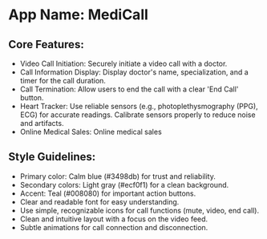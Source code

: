 # **App Name**: MediCall

## Core Features:

- Video Call Initiation: Securely initiate a video call with a doctor.
- Call Information Display: Display doctor's name, specialization, and a timer for the call duration.
- Call Termination: Allow users to end the call with a clear 'End Call' button.
- Heart Tracker: Use reliable sensors (e.g., photoplethysmography (PPG), ECG) for accurate readings. Calibrate sensors properly to reduce noise and artifacts.
- Online Medical Sales: Online medical sales

## Style Guidelines:

- Primary color: Calm blue (#3498db) for trust and reliability.
- Secondary colors: Light gray (#ecf0f1) for a clean background.
- Accent: Teal (#008080) for important action buttons.
- Clear and readable font for easy understanding.
- Use simple, recognizable icons for call functions (mute, video, end call).
- Clean and intuitive layout with a focus on the video feed.
- Subtle animations for call connection and disconnection.